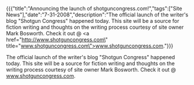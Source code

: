{{{"title":"Announcing the launch of shotguncongress.com!","tags":["Site News"],"date":"7-31-2008","description":"The official launch of the writer's blog \"Shotgun Congress\" happened today.  This site will be a source for fiction writing and thoughts on the writing process courtesy of site owner Mark Bosworth.  Check it out @ <a href=\"http://www.shotguncongress.com\" title=\"www.shotguncongress.com\">www.shotguncongress.com</a>."}}}

The official launch of the writer's blog "Shotgun Congress" happened today.  This site will be a source for fiction writing and thoughts on the writing process courtesy of site owner Mark Bosworth.  Check it out @ <a href="http://www.shotguncongress.com" title="www.shotguncongress.com">www.shotguncongress.com</a>.